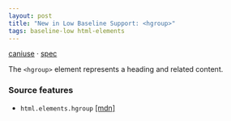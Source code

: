 ```yaml
---
layout: post
title: "New in Low Baseline Support: <hgroup>"
tags: baseline-low html-elements
---
```


[caniuse](https://caniuse.com/?search=hgroup) · [spec](https://html.spec.whatwg.org/multipage/sections.html#the-hgroup-element)

The `<hgroup>` element represents a heading and related content.

### Source features

- ``html.elements.hgroup`` [[mdn]](https://developer.mozilla.org/en-US/search?q=html.elements.hgroup)
